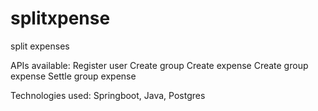 # splitxpense
split expenses

APIs available:
Register user
Create group
Create expense
Create group expense
Settle group expense

Technologies used: Springboot, Java, Postgres
